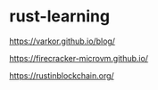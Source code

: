 # rust-learning

https://varkor.github.io/blog/

https://firecracker-microvm.github.io/

https://rustinblockchain.org/
